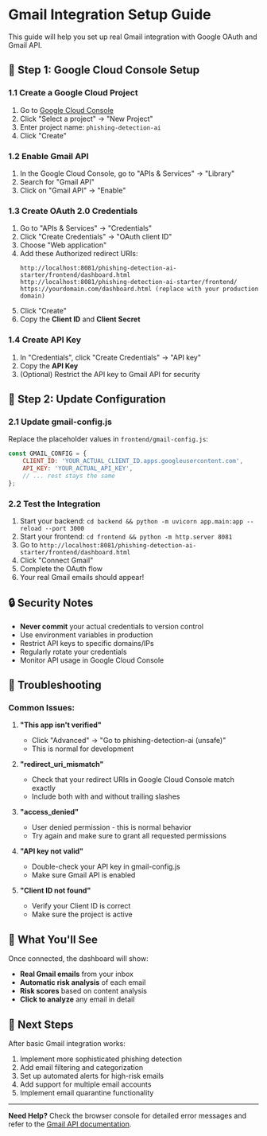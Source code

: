 # Gmail Integration Setup Guide

This guide will help you set up real Gmail integration with Google OAuth and Gmail API.

## 🚀 Step 1: Google Cloud Console Setup

### 1.1 Create a Google Cloud Project
1. Go to [Google Cloud Console](https://console.cloud.google.com/)
2. Click "Select a project" → "New Project"
3. Enter project name: `phishing-detection-ai`
4. Click "Create"

### 1.2 Enable Gmail API
1. In the Google Cloud Console, go to "APIs & Services" → "Library"
2. Search for "Gmail API"
3. Click on "Gmail API" → "Enable"

### 1.3 Create OAuth 2.0 Credentials
1. Go to "APIs & Services" → "Credentials"
2. Click "Create Credentials" → "OAuth client ID"
3. Choose "Web application"
4. Add these Authorized redirect URIs:
   ```
   http://localhost:8081/phishing-detection-ai-starter/frontend/dashboard.html
   http://localhost:8081/phishing-detection-ai-starter/frontend/
   https://yourdomain.com/dashboard.html (replace with your production domain)
   ```
5. Click "Create"
6. Copy the **Client ID** and **Client Secret**

### 1.4 Create API Key
1. In "Credentials", click "Create Credentials" → "API key"
2. Copy the **API Key**
3. (Optional) Restrict the API key to Gmail API for security

## 🔧 Step 2: Update Configuration

### 2.1 Update gmail-config.js
Replace the placeholder values in `frontend/gmail-config.js`:

```javascript
const GMAIL_CONFIG = {
    CLIENT_ID: 'YOUR_ACTUAL_CLIENT_ID.apps.googleusercontent.com',
    API_KEY: 'YOUR_ACTUAL_API_KEY',
    // ... rest stays the same
};
```

### 2.2 Test the Integration
1. Start your backend: `cd backend && python -m uvicorn app.main:app --reload --port 3000`
2. Start your frontend: `cd frontend && python -m http.server 8081`
3. Go to `http://localhost:8081/phishing-detection-ai-starter/frontend/dashboard.html`
4. Click "Connect Gmail"
5. Complete the OAuth flow
6. Your real Gmail emails should appear!

## 🔒 Security Notes

- **Never commit** your actual credentials to version control
- Use environment variables in production
- Restrict API keys to specific domains/IPs
- Regularly rotate your credentials
- Monitor API usage in Google Cloud Console

## 🐛 Troubleshooting

### Common Issues:

1. **"This app isn't verified"**
   - Click "Advanced" → "Go to phishing-detection-ai (unsafe)"
   - This is normal for development

2. **"redirect_uri_mismatch"**
   - Check that your redirect URIs in Google Cloud Console match exactly
   - Include both with and without trailing slashes

3. **"access_denied"**
   - User denied permission - this is normal behavior
   - Try again and make sure to grant all requested permissions

4. **"API key not valid"**
   - Double-check your API key in gmail-config.js
   - Make sure Gmail API is enabled

5. **"Client ID not found"**
   - Verify your Client ID is correct
   - Make sure the project is active

## 📧 What You'll See

Once connected, the dashboard will show:
- **Real Gmail emails** from your inbox
- **Automatic risk analysis** of each email
- **Risk scores** based on content analysis
- **Click to analyze** any email in detail

## 🎯 Next Steps

After basic Gmail integration works:
1. Implement more sophisticated phishing detection
2. Add email filtering and categorization
3. Set up automated alerts for high-risk emails
4. Add support for multiple email accounts
5. Implement email quarantine functionality

---

**Need Help?** Check the browser console for detailed error messages and refer to the [Gmail API documentation](https://developers.google.com/gmail/api).
